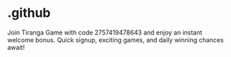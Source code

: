 # .github
Join Tiranga Game with code 2757419478643 and enjoy an instant welcome bonus. Quick signup, exciting games, and daily winning chances await!
